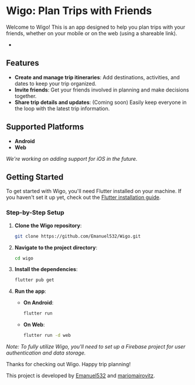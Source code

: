 # Wigo: Plan Trips with Friends

Welcome to Wigo! This is an app designed to help you plan trips with your friends, whether on your mobile or on the web (using a shareable link).

*

## Features

- **Create and manage trip itineraries**: Add destinations, activities, and dates to keep your trip organized.
- **Invite friends**: Get your friends involved in planning and make decisions together.
- **Share trip details and updates**: (Coming soon) Easily keep everyone in the loop with the latest trip information.

## Supported Platforms

- **Android**
- **Web**

*We're working on adding support for iOS in the future.*

## Getting Started

To get started with Wigo, you'll need Flutter installed on your machine. If you haven't set it up yet, check out the [Flutter installation guide](https://docs.flutter.dev/get-started/install).

### Step-by-Step Setup

1. **Clone the Wigo repository**:

    ```bash
    git clone https://github.com/Emanuel532/Wigo.git
    ```

2. **Navigate to the project directory**:

    ```bash
    cd wigo
    ```

3. **Install the dependencies**:

    ```bash
    flutter pub get
    ```

4. **Run the app**:

    - **On Android**:

        ```bash
        flutter run
        ```

    - **On Web**:

        ```bash
        flutter run -d web
        ```

*Note: To fully utilize Wigo, you'll need to set up a Firebase project for user authentication and data storage.*


Thanks for checking out Wigo. Happy trip planning!

This project is developed by [Emanuel532](https://github.com/Emanuel532) and [mariomairovitz](https://github.com/mariomairovitz).
